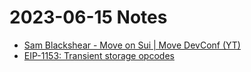 # 2023-06-15 Notes

- [Sam Blackshear - Move on Sui | Move DevConf (YT)](https://www.youtube.com/watch?v=xMsE1X4wio4)
- [EIP-1153: Transient storage opcodes](https://eips.ethereum.org/EIPS/eip-1153)